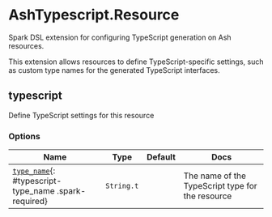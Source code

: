 <!--
This file was generated by Spark. Do not edit it by hand.
-->
# AshTypescript.Resource

Spark DSL extension for configuring TypeScript generation on Ash resources.

This extension allows resources to define TypeScript-specific settings,
such as custom type names for the generated TypeScript interfaces.


## typescript
Define TypeScript settings for this resource






### Options

| Name | Type | Default | Docs |
|------|------|---------|------|
| [`type_name`](#typescript-type_name){: #typescript-type_name .spark-required} | `String.t` |  | The name of the TypeScript type for the resource |







<style type="text/css">.spark-required::after { content: "*"; color: red !important; }</style>

